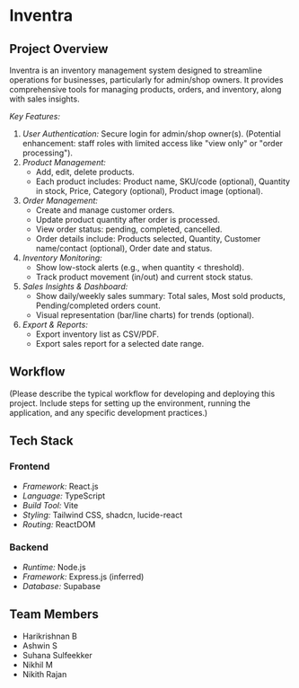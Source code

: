 # Inventra

## Project Overview

Inventra is an inventory management system designed to streamline operations for businesses, particularly for admin/shop owners. It provides comprehensive tools for managing products, orders, and inventory, along with sales insights.

*Key Features:*

1.  *User Authentication:* Secure login for admin/shop owner(s). (Potential enhancement: staff roles with limited access like "view only" or "order processing").
2.  *Product Management:*
    *   Add, edit, delete products.
    *   Each product includes: Product name, SKU/code (optional), Quantity in stock, Price, Category (optional), Product image (optional).
3.  *Order Management:*
    *   Create and manage customer orders.
    *   Update product quantity after order is processed.
    *   View order status: pending, completed, cancelled.
    *   Order details include: Products selected, Quantity, Customer name/contact (optional), Order date and status.
4.  *Inventory Monitoring:*
    *   Show low-stock alerts (e.g., when quantity < threshold).
    *   Track product movement (in/out) and current stock status.
5.  *Sales Insights & Dashboard:*
    *   Show daily/weekly sales summary: Total sales, Most sold products, Pending/completed orders count.
    *   Visual representation (bar/line charts) for trends (optional).
6.  *Export & Reports:*
    *   Export inventory list as CSV/PDF.
    *   Export sales report for a selected date range.

## Workflow

(Please describe the typical workflow for developing and deploying this project. Include steps for setting up the environment, running the application, and any specific development practices.)

## Tech Stack

### Frontend

*   *Framework:* React.js
*   *Language:* TypeScript
*   *Build Tool:* Vite
*   *Styling:* Tailwind CSS, shadcn, lucide-react 
*   *Routing:* ReactDOM

### Backend

*   *Runtime:* Node.js
*   *Framework:* Express.js (inferred)
*   *Database:* Supabase

## Team Members

*   Harikrishnan B
*   Ashwin S
*   Suhana Sulfeekker
*   Nikhil M
*   Nikith Rajan
